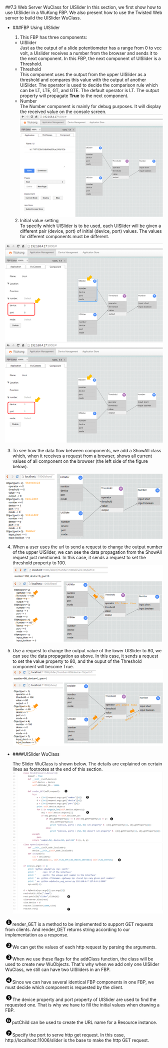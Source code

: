 ##7.3 Web Server WuClass for UISlider
In this section, we first show how to use UISlider in a WuKong FBP. 
We also present how to use the Twisted Web server to build the UISlider WuClass.  

* ###FBP Using UISlider   
  1. This FBP has three components:  

    * UISlider  
Just as the output of a slide potentiometer has a range from 0 to vcc volt, a UIslider  receives a number from the browser and sends it to the next component. In this FBP, the next component of UISlider is a Threshold.  
    * Threshold  
This component  uses the output  from the upper UISlider as a threshold and compares this value with the output  of another UISlider. The operator is used to decide the comparison rule which can be LT, LTE, GT, and GTE. The default operator is LT. The output property will propagate **True** to the next component.   
    * Number  
The Number component is mainly  for debug purposes. It will display the received value on the console screen.   
![](https://raw.githubusercontent.com/wukong-ntu/wukong-gitbook-figures/master/figures/07-Advanced/Logic/1.png)  
  
  2. Initial value setting  
  To specify which UISlider is to be used, each UISlider will be given a different pair (device, port) of initial (device, port) values. The values for different components must be different. 
  
![](https://raw.githubusercontent.com/wukong-ntu/wukong-gitbook-figures/master/figures/07-Advanced/Logic/2.png)
![](https://raw.githubusercontent.com/wukong-ntu/wukong-gitbook-figures/master/figures/07-Advanced/Logic/3.png)
  
  3. To see how the data flow between components, we add a ShowAll class which, when it receives a request from a browser,  shows all current values of all component on the browser (the left side of the figure below). 
  
![](https://raw.githubusercontent.com/wukong-ntu/wukong-gitbook-figures/master/figures/07-Advanced/Logic/4.png)   

  4. When a user uses the url to send a request to change the output number of the upper UISlider, we can see the data propagation from the ShowAll request just mentioned. In this case, it sends a request to set the threshold property to 100.  
![](https://raw.githubusercontent.com/wukong-ntu/wukong-gitbook-figures/master/figures/07-Advanced/Logic/5.png)   
  
  5. Use a request to change the output value of the lower UISlider to 80, we can see the data propagation as above. In this case, it sends a request to set the value property to 80, and the ouput of the Threshold component will become True.   
 ![](https://raw.githubusercontent.com/wukong-ntu/wukong-gitbook-figures/master/figures/07-Advanced/Logic/8.png)
 

* ####UISlider WuClass   
  
  The Slider WuClass is shown below. The details are explained on certain lines as footnotes at the end of this section.
  ![](https://raw.githubusercontent.com/wukong-ntu/wukong-gitbook-figures/master/figures/07-Advanced/uislider_wuclass2.png)  
 ![](https://raw.githubusercontent.com/wukong-ntu/wukong-gitbook-figures/master/figures/07-Advanced/uislider_wuclass3.png)

![](https://raw.githubusercontent.com/wukong-ntu/wukong-gitbook-figures/master/figures/07-Advanced/no1.png)render_GET is a method to be implemented to support GET requests from clients. And render_GET returns string according to our implementation as a response.  

![](https://raw.githubusercontent.com/wukong-ntu/wukong-gitbook-figures/master/figures/07-Advanced/no2.png)We can get the values of each http request by parsing the arguments.   

![](https://raw.githubusercontent.com/wukong-ntu/wukong-gitbook-figures/master/figures/07-Advanced/no3.png)When we use these flags for the addClass function, the class will be used to create new WuObjects. That's why when we add only one UISlider WuClass, we still can have two UISliders in an FBP.    

![](https://raw.githubusercontent.com/wukong-ntu/wukong-gitbook-figures/master/figures/07-Advanced/no4.png)Since we can have several identical FBP components in one FBP, we must decide which component is requested by the client.      

![](https://raw.githubusercontent.com/wukong-ntu/wukong-gitbook-figures/master/figures/07-Advanced/no5.png)The device property and port property of UISlider are used to find the requested one. That is why we have to fill the initial values when drawing a FBP.  

![](https://raw.githubusercontent.com/wukong-ntu/wukong-gitbook-figures/master/figures/07-Advanced/no6.png)putChild can be used to create the URL name for a Resource instance.  
  
![](https://raw.githubusercontent.com/wukong-ntu/wukong-gitbook-figures/master/figures/07-Advanced/no7.png)Specify the port to serve http get request. In this case, http://localhost:11006/slider is the base to make the http GET request.   

